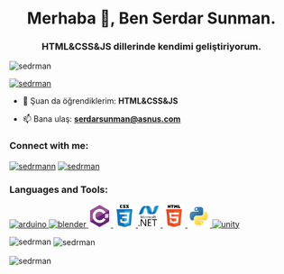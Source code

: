 <h1 align="center">Merhaba 👋, Ben Serdar Sunman.</h1>
<h3 align="center">HTML&CSS&JS dillerinde kendimi geliştiriyorum.</h3>

<p align="left"> <img src="https://komarev.com/ghpvc/?username=sedrman&label=G%C3%B6r%C3%BCnt%C3%BCleme&color=084063&style=flat" alt="sedrman" /> </p>

<p align="left"> <a href="https://github.com/sedrman"><img src="https://github-profile-trophy.vercel.app/?username=sedrman&theme=onestar" alt="sedrman" /></a> </p>

- 🌱 Şuan da öğrendiklerim: **HTML&CSS&JS**

- 📫 Bana ulaş: **serdarsunman@asnus.com**

<h3 align="left">Connect with me:</h3>
<p align="left">
<a href="https://instagram.com/sedrmann" target="blank"><img align="center" src="https://raw.githubusercontent.com/rahuldkjain/github-profile-readme-generator/master/src/images/icons/Social/instagram.svg" alt="sedrmann" height="30" width="40" /></a>
<a href="https://discord.gg/sedrman" target="blank"><img align="center" src="https://raw.githubusercontent.com/rahuldkjain/github-profile-readme-generator/master/src/images/icons/Social/discord.svg" alt="sedrman" height="30" width="40" /></a>
</p>

<h3 align="left">Languages and Tools:</h3>
<p align="left"> <a href="https://www.arduino.cc/" target="_blank" rel="noreferrer"> <img src="https://cdn.worldvectorlogo.com/logos/arduino-1.svg" alt="arduino" width="40" height="40"/> </a> <a href="https://www.blender.org/" target="_blank" rel="noreferrer"> <img src="https://download.blender.org/branding/community/blender_community_badge_white.svg" alt="blender" width="40" height="40"/> </a> <a href="https://www.w3schools.com/cs/" target="_blank" rel="noreferrer"> <img src="https://raw.githubusercontent.com/devicons/devicon/master/icons/csharp/csharp-original.svg" alt="csharp" width="40" height="40"/> </a> <a href="https://www.w3schools.com/css/" target="_blank" rel="noreferrer"> <img src="https://raw.githubusercontent.com/devicons/devicon/master/icons/css3/css3-original-wordmark.svg" alt="css3" width="40" height="40"/> </a> <a href="https://dotnet.microsoft.com/" target="_blank" rel="noreferrer"> <img src="https://raw.githubusercontent.com/devicons/devicon/master/icons/dot-net/dot-net-original-wordmark.svg" alt="dotnet" width="40" height="40"/> </a> <a href="https://www.w3.org/html/" target="_blank" rel="noreferrer"> <img src="https://raw.githubusercontent.com/devicons/devicon/master/icons/html5/html5-original-wordmark.svg" alt="html5" width="40" height="40"/> </a> <a href="https://www.python.org" target="_blank" rel="noreferrer"> <img src="https://raw.githubusercontent.com/devicons/devicon/master/icons/python/python-original.svg" alt="python" width="40" height="40"/> </a> <a href="https://unity.com/" target="_blank" rel="noreferrer"> <img src="https://www.vectorlogo.zone/logos/unity3d/unity3d-icon.svg" alt="unity" width="40" height="40"/> </a> </p>

<p><img align="left" src="https://github-readme-stats.vercel.app/api/top-langs?username=sedrman&show_icons=true&theme=dark&locale=tr&layout=compact" alt="sedrman" /></p>

<p>&nbsp;<img align="center" src="https://github-readme-stats.vercel.app/api?username=sedrman&show_icons=true&theme=dark&locale=tr" alt="sedrman" /></p>

<p><img align="center" src="https://github-readme-streak-stats.herokuapp.com/?user=sedrman&theme=dark" alt="sedrman" /></p>
